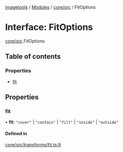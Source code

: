 [imagetools](../README.md) / [Modules](../modules.md) / [core/src](../modules/core_src.md) / FitOptions

# Interface: FitOptions

[core/src](../modules/core_src.md).FitOptions

## Table of contents

### Properties

- [fit](core_src.FitOptions.md#fit)

## Properties

### fit

• **fit**: ``"cover"`` \| ``"contain"`` \| ``"fill"`` \| ``"inside"`` \| ``"outside"``

#### Defined in

[core/src/transforms/fit.ts:9](https://github.com/JonasKruckenberg/imagetools/blob/a033017/packages/core/src/transforms/fit.ts#L9)
